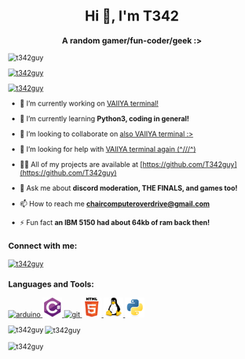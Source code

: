 <h1 align="center">Hi 👋, I'm T342</h1>
<h3 align="center">A random gamer/fun-coder/geek :></h3>

<p align="left"> <img src="https://komarev.com/ghpvc/?username=t342guy&label=Profile%20views&color=0e75b6&style=flat" alt="t342guy" /> </p>

<p align="left"> <a href="https://github.com/ryo-ma/github-profile-trophy"><img src="https://github-profile-trophy.vercel.app/?username=t342guy" alt="t342guy" /></a> </p>

<p align="left"> <a href="https://twitter.com/t342guy" target="blank"><img src="https://img.shields.io/twitter/follow/t342guy?logo=twitter&style=for-the-badge" alt="t342guy" /></a> </p>

- 🔭 I’m currently working on [VAIIYA terminal!](https://github.com/T342guy/VAIIYA-terminal)

- 🌱 I’m currently learning **Python3, coding in general!**

- 👯 I’m looking to collaborate on [also VAIIYA terminal :>](https://github.com/T342guy/VAIIYA-terminal)

- 🤝 I’m looking for help with [VAIIYA terminal again (^///^)](https://github.com/T342guy/VAIIYA-terminal)

- 👨‍💻 All of my projects are available at [https://github.com/T342guy](https://github.com/T342guy)

- 💬 Ask me about **discord moderation, THE FINALS, and games too!**

- 📫 How to reach me **chaircomputeroverdrive@gmail.com**

- ⚡ Fun fact **an IBM 5150 had about 64kb of ram back then!**

<h3 align="left">Connect with me:</h3>
<p align="left">
<a href="https://twitter.com/t342guy" target="blank"><img align="center" src="https://raw.githubusercontent.com/rahuldkjain/github-profile-readme-generator/master/src/images/icons/Social/twitter.svg" alt="t342guy" height="30" width="40" /></a>
</p>

<h3 align="left">Languages and Tools:</h3>
<p align="left"> <a href="https://www.arduino.cc/" target="_blank" rel="noreferrer"> <img src="https://cdn.worldvectorlogo.com/logos/arduino-1.svg" alt="arduino" width="40" height="40"/> </a> <a href="https://www.w3schools.com/cs/" target="_blank" rel="noreferrer"> <img src="https://raw.githubusercontent.com/devicons/devicon/master/icons/csharp/csharp-original.svg" alt="csharp" width="40" height="40"/> </a> <a href="https://git-scm.com/" target="_blank" rel="noreferrer"> <img src="https://www.vectorlogo.zone/logos/git-scm/git-scm-icon.svg" alt="git" width="40" height="40"/> </a> <a href="https://www.w3.org/html/" target="_blank" rel="noreferrer"> <img src="https://raw.githubusercontent.com/devicons/devicon/master/icons/html5/html5-original-wordmark.svg" alt="html5" width="40" height="40"/> </a> <a href="https://www.linux.org/" target="_blank" rel="noreferrer"> <img src="https://raw.githubusercontent.com/devicons/devicon/master/icons/linux/linux-original.svg" alt="linux" width="40" height="40"/> </a> <a href="https://www.python.org" target="_blank" rel="noreferrer"> <img src="https://raw.githubusercontent.com/devicons/devicon/master/icons/python/python-original.svg" alt="python" width="40" height="40"/> </a> </p>

<p><img align="left" src="https://github-readme-stats.vercel.app/api/top-langs?username=t342guy&show_icons=true&locale=en&layout=compact" alt="t342guy" /></p>

<p>&nbsp;<img align="center" src="https://github-readme-stats.vercel.app/api?username=t342guy&show_icons=true&locale=en" alt="t342guy" /></p>

<p><img align="center" src="https://github-readme-streak-stats.herokuapp.com/?user=t342guy&" alt="t342guy" /></p>

